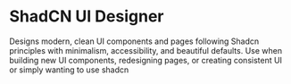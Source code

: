 # ShadCN UI Designer

Designs modern, clean UI components and pages following Shadcn principles with minimalism, accessibility, and beautiful defaults. Use when building new UI components, redesigning pages, or creating consistent UI or simply wanting to use shadcn

